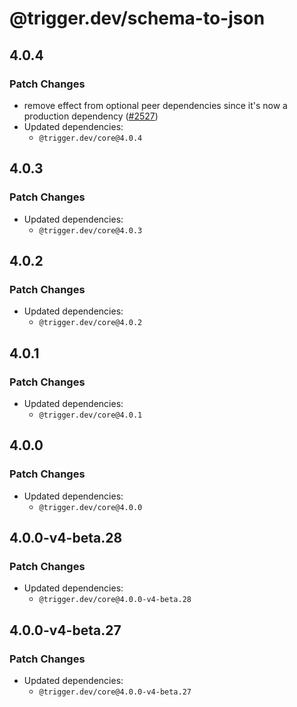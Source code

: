# @trigger.dev/schema-to-json

## 4.0.4

### Patch Changes

- remove effect from optional peer dependencies since it's now a production dependency ([#2527](https://github.com/triggerdotdev/trigger.dev/pull/2527))
- Updated dependencies:
  - `@trigger.dev/core@4.0.4`

## 4.0.3

### Patch Changes

- Updated dependencies:
  - `@trigger.dev/core@4.0.3`

## 4.0.2

### Patch Changes

- Updated dependencies:
  - `@trigger.dev/core@4.0.2`

## 4.0.1

### Patch Changes

- Updated dependencies:
  - `@trigger.dev/core@4.0.1`

## 4.0.0

### Patch Changes

- Updated dependencies:
  - `@trigger.dev/core@4.0.0`

## 4.0.0-v4-beta.28

### Patch Changes

- Updated dependencies:
  - `@trigger.dev/core@4.0.0-v4-beta.28`

## 4.0.0-v4-beta.27

### Patch Changes

- Updated dependencies:
  - `@trigger.dev/core@4.0.0-v4-beta.27`
